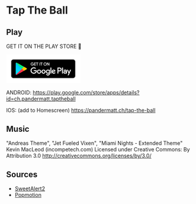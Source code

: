 # Tap The Ball

## Play

GET IT ON THE PLAY STORE 🎉

<a href="https://play.google.com/store/apps/details?id=ch.pandermatt.taptheball"><img src="google-play-badge.png" alt="Play Store" width="200" /></a>

ANDROID: <https://play.google.com/store/apps/details?id=ch.pandermatt.taptheball>

IOS: (add to Homescreen) <https://pandermatt.ch/tap-the-ball>

## Music

"Andreas Theme", "Jet Fueled Vixen", "Miami Nights - Extended Theme"
Kevin MacLeod (incompetech.com)
Licensed under Creative Commons: By Attribution 3.0
http://creativecommons.org/licenses/by/3.0/

## Sources

- [SweetAlert2](https://limonte.github.io/sweetalert2/)
- [Popmotion](https://popmotion.io/)
